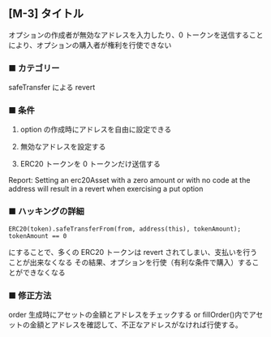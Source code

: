 ## [M-3] タイトル

オプションの作成者が無効なアドレスを入力したり、0 トークンを送信することにより、オプションの購入者が権利を行使できない

### ■ カテゴリー

safeTransfer による revert

### ■ 条件

1. option の作成時にアドレスを自由に設定できる
2. 無効なアドレスを設定する

3. ERC20 トークンを 0 トークンだけ送信する

Report: Setting an erc20Asset with a zero amount or with no code at the address will result in a revert when exercising a put option

### ■ ハッキングの詳細

```solidity
ERC20(token).safeTransferFrom(from, address(this), tokenAmount);
tokenAmount == 0
```

にすることで、多くの ERC20 トークンは revert されてしまい、支払いを行うことが出来なくなる
その結果、オプションを行使（有利な条件で購入）することができなくなる

### ■ 修正方法

order 生成時にアセットの金額とアドレスをチェックする
or fillOrder()内でアセットの金額とアドレスを確認して、不正なアドレスがなければ行使する。
